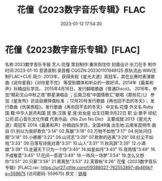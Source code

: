 ﻿---
title: 花僮《2023数字音乐专辑》FLAC
date: 2023-01-12 17:54:30
categories: APE、FLAC、MP3
tags: 华语中文
---
# 花僮《2023数字音乐专辑》[FLAC]

名称:2023数字音乐专辑
艺人:花僮
策划制作:重庆钩住你
封面设计:长刀在手
制作时间:2023-01-10
音源录制:录音棚
CQGZN:202301101948125
原轨流出:WAV压制FLAC+CUE
简介:
2013年，获得央视《星光大道》周冠军，其在比赛时表演歌曲《说你爱我》《对你爱不完》
等受到媒体和听众的一致好评。2014年《最美和声》孙楠战队学员。
2015年4月16日，发行翻唱歌曲《普通Disco》。
2016年，参加“精彩文山中秋之夜"群星演唱会 ；云南卫视“中国情歌汇”献唱《那些花儿》
参加《星发布》访谈自爆择偶标准 ；12月20号发行歌曲《再也回不去的冬天》；
发行歌曲《优美旅程》。发行歌曲《再也回不去的冬天》
中文名:花僮
外文名:Ruby
国 籍:中华人民共和国
民 族:汉族
星 座:处女座
出生日期:9月22日
职 业:歌手
经纪公司:匠心音乐文化传媒
代表作品:《No Zuo No Die》
主要成就:2013《星光大道》周冠军 2014《最美和声》孙楠战队学员，全国48强
出生地:云南省昆明市
曲目
01.别以为我好欺负"3:14"
02.陈酿"3:18"
03.万物不如他"3:17"
04.何处问归期"3:18"
05.小卿卿"3:22"
06.山河志"3:29"
07.默默的逃离"3:29"
08.红尘不如戏"3:33"
09.日落写诗我对酒"3:31"
10.山人"3:31"
11.秋风辞"3:39"
12.小酒娘"3:39"
13.走遍天下只为一个你"3:40"
14.如星如月"3:40"
15.夜雨情"3:49"
16.不成敬意"3:45"
17.花间一壶酒"3:49"
18.一阵风一场梦"3:54"
19.怎么又想你"3:51"
20.只慕"3:56"
21.寄离愁"3:53"
22.芙蓉帐"4:26"
花僮《2023数字音乐专辑》[FLAC].rar: https://url27.ctfile.com/f/9388027-762552897-db466b?p=559675
(访问密码: 559675)
原文：[链接](https://blog.sina.com.cn/s/blog_1647c7e76010310nw.html)